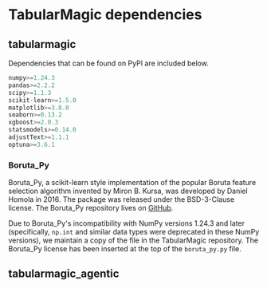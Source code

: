 # TabularMagic dependencies

## tabularmagic

Dependencies that can be found on PyPI are included below.

```python
numpy>=1.24.3
pandas>=2.2.2
scipy>=1.1.3
scikit-learn>=1.5.0
matplotlib>=3.8.0
seaborn>=0.13.2
xgboost>=2.0.3
statsmodels>=0.14.0
adjustText>=1.1.1
optuna>=3.6.1
```

### Boruta_Py

Boruta_Py, a scikit-learn style implementation of the popular Boruta feature selection algorithm invented by Miron B. Kursa, was developed by Daniel Homola in 2016. The package was released under the BSD-3-Clause license. The Boruta_Py repository lives on [GitHub](https://github.com/scikit-learn-contrib/boruta_py).

Due to Boruta_Py's incompatibility with NumPy versions 1.24.3 and later (specifically, ``np.int`` and similar data types were deprecated in these NumPy versions), we maintain a copy of the file in the TabularMagic repository. The Boruta_Py license has been inserted at the top of the `boruta_py.py` file.


## tabularmagic_agentic





